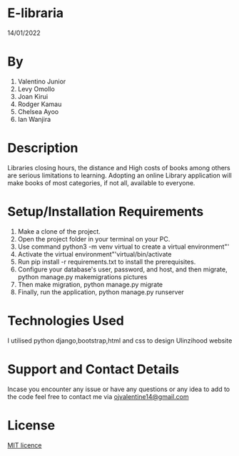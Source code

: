 # E-libraria
14/01/2022

# By 
1. Valentino Junior
2. Levy Omollo
3. Joan Kirui
4. Rodger Kamau
5. Chelsea Ayoo
6. Ian Wanjira

# Description
Libraries closing hours, the distance and High costs of books among others are serious limitations to learning. Adopting an online Library application will make books of most categories, if not all, available to everyone. 

# Setup/Installation Requirements 
1. Make a clone of the project.
2. Open the project folder in your terminal on your PC.
3. Use command python3 -m venv virtual to create a virtual environment"'
4. Activate the virtual environment"'virtual/bin/activate
5. Run pip install -r requirements.txt to install the prerequisites.
6. Configure your database's user, password, and host, and then migrate, python manage.py makemigrations pictures 
7. Then make migration, python manage.py migrate
8. Finally, run the application, python manage.py runserver

# Technologies Used
 I utilised python django,bootstrap,html and css to design Ulinzihood website

# Support and Contact Details
Incase you encounter any issue or have any questions or any idea to add to the code feel free to contact me via ojvalentine14@gmail.com

# License
<a href = "https://github.com/valentine-ochieng/Programming-portfolio/blob/main/LICENSE">MIT licence </a>
